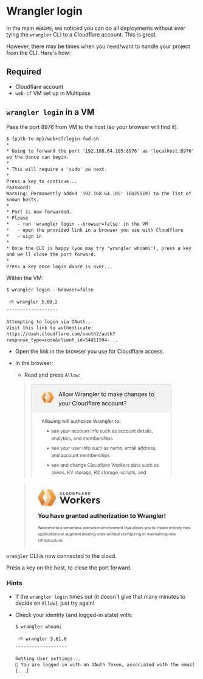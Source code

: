 <!-- 
Q: Do we need this, at all?  `mp` must have a similar section. Check.
-->


# Wrangler login

In the main `README`, we noticed you can do all deployments without ever tying the `wrangler` CLI to a Cloudflare account. This is great.

However, there may be times when you need/want to handle your project from the CLI. Here's how:

## Required

- Cloudflare account
- `web-cf` VM set up in Multipass


## `wrangler login` in a VM

Pass the port 8976 from VM to the host (so your browser will find it).
 
```
$ {path-to-mp}/web+cf/login-fwd.sh 
*
* Going to forward the port '192.168.64.105:8976' as 'localhost:8976' so the dance can begin.
*
* This will require a 'sudo' pw next.
*
Press a key to continue...
Password:
Warning: Permanently added '192.168.64.105' (ED25519) to the list of known hosts.
*
* Port is now forwarded.
* Please
*   - run 'wrangler login --browser=false' in the VM
*   - open the provided link in a browser you use with Cloudflare
*   - sign in
*
* Once the CLI is happy (you may try 'wrangler whoami'), press a key and we'll close the port forward.
*
Press a key once login dance is over...
```

Within the VM:

```
$ wrangler login --browser=false

 ⛅️ wrangler 3.60.2
-------------------

Attempting to login via OAuth...
Visit this link to authenticate: https://dash.cloudflare.com/oauth2/auth?response_type=code&client_id=54d11594-...
```

- Open the link in the browser you use for Cloudflare access.

- In the browser:

   - Read and press `Allow`:

   >![](.images/cf-login.png)
   
   <p />
   
   >![](.images/wrangler-welcome.png)

`wrangler` CLI is now connected to the cloud.

Press a key on the host, to close the port forward.


### Hints

- If the `wrangler login` times out (it doesn't give that many minutes to decide on `Allow`), just try again!

- Check your identity (and logged-in state) with:

	```
	$ wrangler whoami

	 ⛅️ wrangler 3.61.0
	-------------------

	Getting User settings...
	👋 You are logged in with an OAuth Token, associated with the email 	[...]
	```

